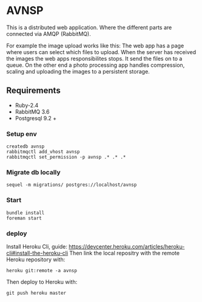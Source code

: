 AVNSP
=========
This is a distributed web application. Where the different parts are connected via AMQP (RabbitMQ).

For example the image upload works like this:
The web app has a page where users can select which files to upload.
When the server has received the images the web apps responsibilites stops. It send the files on to a queue.
On the other end a photo processing app handles compression, scaling and uploading the images to a persistent storage.

Requirements
------------
* Ruby-2.4
* RabbitMQ 3.6
* Postgresql 9.2 +

### Setup env
```
createdb avnsp
rabbitmqctl add_vhost avnsp
rabbitmqctl set_permission -p avnsp .* .* .*
```
### Migrate db locally
```
sequel -m migrations/ postgres://localhost/avnsp
```
### Start
```
bundle install
foreman start
```

### deploy

Install Heroku Cli, guide: https://devcenter.heroku.com/articles/heroku-cli#install-the-heroku-cli
Then link the local repositry with the remote Heroku repository with:
```
heroku git:remote -a avnsp
```
Then deploy to Heroku with:
```
git push heroku master
```
